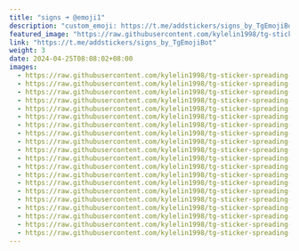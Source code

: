 ```yaml
---
title: "signs ➜ @emoji1"
description: "custom_emoji: https://t.me/addstickers/signs_by_TgEmojiBot"
featured_image: "https://raw.githubusercontent.com/kylelin1998/tg-sticker-spreading-worldwide-images/main/img/b3be6118-f79b-44ce-abe5-ec4e318e8fc5.jpg"
link: "https://t.me/addstickers/signs_by_TgEmojiBot"
weight: 3
date: 2024-04-25T08:08:02+08:00
images:
  - https://raw.githubusercontent.com/kylelin1998/tg-sticker-spreading-worldwide-images/main/img/b3be6118-f79b-44ce-abe5-ec4e318e8fc5.jpg
  - https://raw.githubusercontent.com/kylelin1998/tg-sticker-spreading-worldwide-images/main/img/3f66e41d-72e3-432c-a6ec-90fd320e3d50.jpg
  - https://raw.githubusercontent.com/kylelin1998/tg-sticker-spreading-worldwide-images/main/img/43f411cb-4feb-41e1-a493-693be8d102e9.jpg
  - https://raw.githubusercontent.com/kylelin1998/tg-sticker-spreading-worldwide-images/main/img/7c4d0812-9c2d-4c91-b2ef-0c7518bba429.jpg
  - https://raw.githubusercontent.com/kylelin1998/tg-sticker-spreading-worldwide-images/main/img/a5159e79-d026-4317-9aa3-688036afe5d6.jpg
  - https://raw.githubusercontent.com/kylelin1998/tg-sticker-spreading-worldwide-images/main/img/17661218-2a82-421a-8d43-b218e06e6139.jpg
  - https://raw.githubusercontent.com/kylelin1998/tg-sticker-spreading-worldwide-images/main/img/4a9013d2-bca1-4402-9566-dac3612bfb80.jpg
  - https://raw.githubusercontent.com/kylelin1998/tg-sticker-spreading-worldwide-images/main/img/de24b0ee-5798-42df-8278-927bb67175a5.jpg
  - https://raw.githubusercontent.com/kylelin1998/tg-sticker-spreading-worldwide-images/main/img/81e95d7a-6a45-45d0-ab88-057d5e1a8888.jpg
  - https://raw.githubusercontent.com/kylelin1998/tg-sticker-spreading-worldwide-images/main/img/aba86d89-ddd9-4d2f-81df-4d2211d73bb5.jpg
  - https://raw.githubusercontent.com/kylelin1998/tg-sticker-spreading-worldwide-images/main/img/f375d309-73eb-4364-8128-55bb8828db35.jpg
  - https://raw.githubusercontent.com/kylelin1998/tg-sticker-spreading-worldwide-images/main/img/1dbe4632-9203-47a4-b631-f40793627827.jpg
  - https://raw.githubusercontent.com/kylelin1998/tg-sticker-spreading-worldwide-images/main/img/563cdb2d-0c42-4551-9e85-386dac9d4ce2.jpg
  - https://raw.githubusercontent.com/kylelin1998/tg-sticker-spreading-worldwide-images/main/img/11f38ccd-d83e-4cd7-9f9d-d10bc1f3e1c3.jpg
  - https://raw.githubusercontent.com/kylelin1998/tg-sticker-spreading-worldwide-images/main/img/db5dbf36-bd02-4bfe-a2b6-f4ac05fbe088.jpg
  - https://raw.githubusercontent.com/kylelin1998/tg-sticker-spreading-worldwide-images/main/img/663105ab-e87e-4fe8-90b8-20d1e380460e.jpg
  - https://raw.githubusercontent.com/kylelin1998/tg-sticker-spreading-worldwide-images/main/img/01ee732f-e5cd-43cf-8e86-15e17f57593a.jpg
  - https://raw.githubusercontent.com/kylelin1998/tg-sticker-spreading-worldwide-images/main/img/224dfd72-5555-457e-bafd-0fb16df76b46.jpg
  - https://raw.githubusercontent.com/kylelin1998/tg-sticker-spreading-worldwide-images/main/img/2af7a612-a161-4d6b-9001-aa5ca38838c1.jpg
  - https://raw.githubusercontent.com/kylelin1998/tg-sticker-spreading-worldwide-images/main/img/ea2c91c5-21d5-4133-b28b-064b615127f5.jpg
---
```

